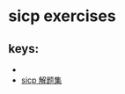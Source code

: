 # sicp exercises
## keys:
- [](https://github.com/numbbbbb/sicp)
- [sicp 解题集](http://sicp.readthedocs.io/en/latest/index.html)
